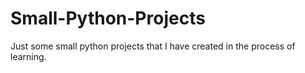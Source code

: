 # Small-Python-Projects
Just some small python projects that I have created in the process of learning.
